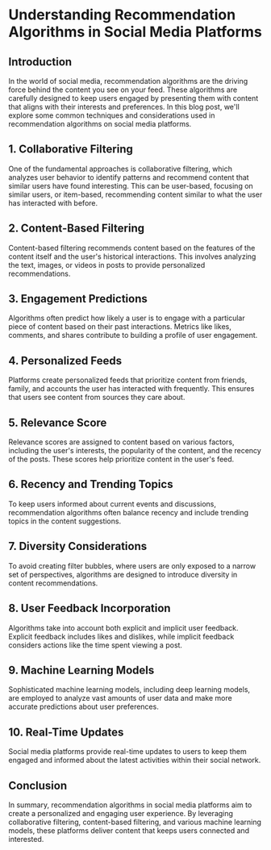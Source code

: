 # Understanding Recommendation Algorithms in Social Media Platforms

## Introduction

In the world of social media, recommendation algorithms are the driving force behind the content you see on your feed. These algorithms are carefully designed to keep users engaged by presenting them with content that aligns with their interests and preferences. In this blog post, we'll explore some common techniques and considerations used in recommendation algorithms on social media platforms.
## 1. Collaborative Filtering

One of the fundamental approaches is collaborative filtering, which analyzes user behavior to identify patterns and recommend content that similar users have found interesting. This can be user-based, focusing on similar users, or item-based, recommending content similar to what the user has interacted with before.
## 2. Content-Based Filtering

Content-based filtering recommends content based on the features of the content itself and the user's historical interactions. This involves analyzing the text, images, or videos in posts to provide personalized recommendations.
## 3. Engagement Predictions

Algorithms often predict how likely a user is to engage with a particular piece of content based on their past interactions. Metrics like likes, comments, and shares contribute to building a profile of user engagement.
## 4. Personalized Feeds

Platforms create personalized feeds that prioritize content from friends, family, and accounts the user has interacted with frequently. This ensures that users see content from sources they care about.
## 5. Relevance Score

Relevance scores are assigned to content based on various factors, including the user's interests, the popularity of the content, and the recency of the posts. These scores help prioritize content in the user's feed.
## 6. Recency and Trending Topics

To keep users informed about current events and discussions, recommendation algorithms often balance recency and include trending topics in the content suggestions.
## 7. Diversity Considerations

To avoid creating filter bubbles, where users are only exposed to a narrow set of perspectives, algorithms are designed to introduce diversity in content recommendations.
## 8. User Feedback Incorporation

Algorithms take into account both explicit and implicit user feedback. Explicit feedback includes likes and dislikes, while implicit feedback considers actions like the time spent viewing a post.
## 9. Machine Learning Models

Sophisticated machine learning models, including deep learning models, are employed to analyze vast amounts of user data and make more accurate predictions about user preferences.
## 10. Real-Time Updates

Social media platforms provide real-time updates to users to keep them engaged and informed about the latest activities within their social network.
## Conclusion

In summary, recommendation algorithms in social media platforms aim to create a personalized and engaging user experience. By leveraging collaborative filtering, content-based filtering, and various machine learning models, these platforms deliver content that keeps users connected and interested.

